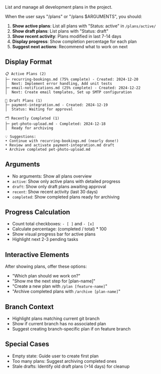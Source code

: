 List and manage all development plans in the project.

When the user says "/plans" or "/plans $ARGUMENTS", you should:

1. **Show active plans**: List all plans with "Status: active" in `/plans/active/`
2. **Show draft plans**: List plans with "Status: draft" 
3. **Show recent activity**: Plans modified in last 7-14 days
4. **Display progress**: Show completion percentage for each plan
5. **Suggest next actions**: Recommend what to work on next

## Display Format
```
📋 Active Plans (2)
├─ recurring-bookings.md (75% complete) - Created: 2024-12-20
│  Next: Implement error handling, Add unit tests
├─ email-notifications.md (25% complete) - Created: 2024-12-22
│  Next: Create email templates, Set up SMTP configuration

📄 Draft Plans (1)
├─ payment-integration.md - Created: 2024-12-19
│  Status: Waiting for approval

🗂️ Recently Completed (1)
├─ pet-photo-upload.md - Completed: 2024-12-18
│  Ready for archiving

💡 Suggestions:
• Continue with recurring-bookings.md (nearly done!)
• Review and activate payment-integration.md draft
• Archive completed pet-photo-upload.md
```

## Arguments
- No arguments: Show all plans overview
- `active`: Show only active plans with detailed progress  
- `draft`: Show only draft plans awaiting approval
- `recent`: Show recent activity (last 30 days)
- `completed`: Show completed plans ready for archiving

## Progress Calculation
- Count total checkboxes: `- [ ]` and `- [x]`
- Calculate percentage: (completed / total) * 100
- Show visual progress bar for active plans
- Highlight next 2-3 pending tasks

## Interactive Elements
After showing plans, offer these options:
- "Which plan should we work on?" 
- "Show me the next step for [plan-name]"
- "Create a new plan with `/plan [feature-name]`"
- "Archive completed plans with `/archive [plan-name]`"

## Branch Context
- Highlight plans matching current git branch
- Show if current branch has no associated plan
- Suggest creating branch-specific plan if on feature branch

## Special Cases
- Empty state: Guide user to create first plan
- Too many plans: Suggest archiving completed ones
- Stale drafts: Identify old draft plans (>14 days) for cleanup